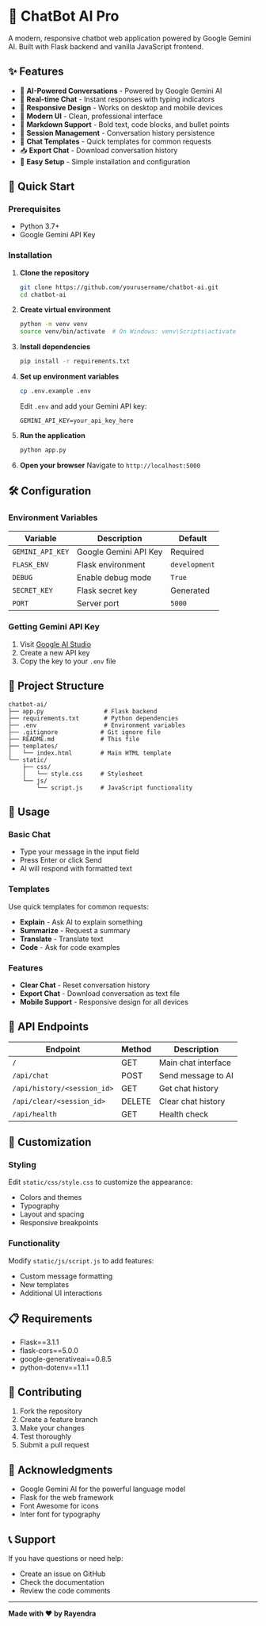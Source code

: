 # 🤖 ChatBot AI Pro

A modern, responsive chatbot web application powered by Google Gemini AI. Built with Flask backend and vanilla JavaScript frontend.

## ✨ Features

- 🤖 **AI-Powered Conversations** - Powered by Google Gemini AI
- 💬 **Real-time Chat** - Instant responses with typing indicators
- 📱 **Responsive Design** - Works on desktop and mobile devices
- 🎨 **Modern UI** - Clean, professional interface
- 📝 **Markdown Support** - Bold text, code blocks, and bullet points
- 💾 **Session Management** - Conversation history persistence
- 🔄 **Chat Templates** - Quick templates for common requests
- 📥 **Export Chat** - Download conversation history
- 🔧 **Easy Setup** - Simple installation and configuration

## 🚀 Quick Start

### Prerequisites

- Python 3.7+
- Google Gemini API Key

### Installation

1. **Clone the repository**
   ```bash
   git clone https://github.com/yourusername/chatbot-ai.git
   cd chatbot-ai
   ```

2. **Create virtual environment**
   ```bash
   python -m venv venv
   source venv/bin/activate  # On Windows: venv\Scripts\activate
   ```

3. **Install dependencies**
   ```bash
   pip install -r requirements.txt
   ```

4. **Set up environment variables**
   ```bash
   cp .env.example .env
   ```
   Edit `.env` and add your Gemini API key:
   ```
   GEMINI_API_KEY=your_api_key_here
   ```

5. **Run the application**
   ```bash
   python app.py
   ```

6. **Open your browser**
   Navigate to `http://localhost:5000`

## 🛠️ Configuration

### Environment Variables

| Variable | Description | Default |
|----------|-------------|---------|
| `GEMINI_API_KEY` | Google Gemini API Key | Required |
| `FLASK_ENV` | Flask environment | `development` |
| `DEBUG` | Enable debug mode | `True` |
| `SECRET_KEY` | Flask secret key | Generated |
| `PORT` | Server port | `5000` |

### Getting Gemini API Key

1. Visit [Google AI Studio](https://makersuite.google.com/app/apikey)
2. Create a new API key
3. Copy the key to your `.env` file

## 📁 Project Structure

```
chatbot-ai/
├── app.py                 # Flask backend
├── requirements.txt       # Python dependencies
├── .env                   # Environment variables
├── .gitignore            # Git ignore file
├── README.md             # This file
├── templates/
│   └── index.html        # Main HTML template
└── static/
    ├── css/
    │   └── style.css     # Stylesheet
    └── js/
        └── script.js     # JavaScript functionality
```

## 🎯 Usage

### Basic Chat
- Type your message in the input field
- Press Enter or click Send
- AI will respond with formatted text

### Templates
Use quick templates for common requests:
- **Explain** - Ask AI to explain something
- **Summarize** - Request a summary
- **Translate** - Translate text
- **Code** - Ask for code examples

### Features
- **Clear Chat** - Reset conversation history
- **Export Chat** - Download conversation as text file
- **Mobile Support** - Responsive design for all devices

## 🔧 API Endpoints

| Endpoint | Method | Description |
|----------|--------|-------------|
| `/` | GET | Main chat interface |
| `/api/chat` | POST | Send message to AI |
| `/api/history/<session_id>` | GET | Get chat history |
| `/api/clear/<session_id>` | DELETE | Clear chat history |
| `/api/health` | GET | Health check |

## 🎨 Customization

### Styling
Edit `static/css/style.css` to customize the appearance:
- Colors and themes
- Typography
- Layout and spacing
- Responsive breakpoints

### Functionality
Modify `static/js/script.js` to add features:
- Custom message formatting
- New templates
- Additional UI interactions

## 📋 Requirements

- Flask==3.1.1
- flask-cors==5.0.0
- google-generativeai==0.8.5
- python-dotenv==1.1.1

## 🤝 Contributing

1. Fork the repository
2. Create a feature branch
3. Make your changes
4. Test thoroughly
5. Submit a pull request

## 🙏 Acknowledgments

- Google Gemini AI for the powerful language model
- Flask for the web framework
- Font Awesome for icons
- Inter font for typography

## 📞 Support

If you have questions or need help:
- Create an issue on GitHub
- Check the documentation
- Review the code comments

---

**Made with ❤️ by Rayendra**
